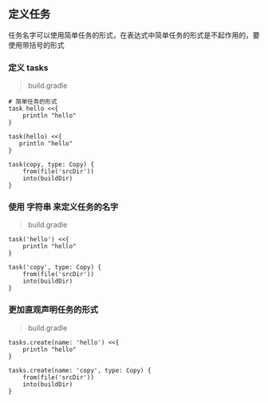 ## 定义任务

任务名字可以使用简单任务的形式，在表达式中简单任务的形式是不起作用的，要使用带括号的形式

### 定义 tasks

> build.gradle

```
# 简单任务的形式
task hello <<{
    println "hello"
}

task(hello) <<{
   println "hello"
}

task(copy, type: Copy) {
    from(file('srcDir'))
    into(buildDir)
}

```

### 使用 字符串 来定义任务的名字

> build.gradle

```
task('hello') <<{
    println "hello"
}

task('copy', type: Copy) {
    from(file('srcDir'))
    into(buildDir)
}

```

### 更加直观声明任务的形式

> build.gradle

```
tasks.create(name: 'hello') <<{
    println "hello"
}

tasks.create(name: 'copy', type: Copy) {
    from(file('srcDir'))
    into(buildDir)
}

```

